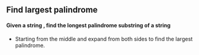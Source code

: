 ## Find largest palindrome
#### Given a string , find the longest palindrome substring of a string
- Starting from the middle and expand from both sides to find the largest palindrome.

